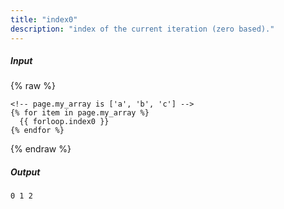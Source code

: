 ```yaml
---
title: "index0"
description: "index of the current iteration (zero based)."
---
```

##### Input

{% raw %}
~~~liquid
<!-- page.my_array is ['a', 'b', 'c'] -->
{% for item in page.my_array %}
  {{ forloop.index0 }}
{% endfor %}
~~~
{% endraw %}

##### Output

~~~html
0 1 2
~~~
